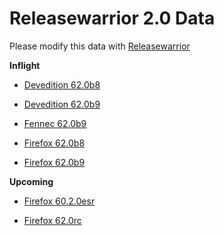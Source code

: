 

Releasewarrior 2.0 Data
=======================

Please modify this data with [Releasewarrior](https://github.com/mozilla-releng/releasewarrior-2.0)

**Inflight**

* [Devedition 62.0b8](/inflight/devedition/devedition-devedition-62.0b8.md)

* [Devedition 62.0b9](/inflight/devedition/devedition-devedition-62.0b9.md)

* [Fennec 62.0b9](/inflight/fennec/fennec-beta-62.0b9.md)

* [Firefox 62.0b8](/inflight/firefox/firefox-beta-62.0b8.md)

* [Firefox 62.0b9](/inflight/firefox/firefox-beta-62.0b9.md)

**Upcoming**

* [Firefox 60.2.0esr](/upcoming/firefox/firefox-esr60-60.2.0esr.md)

* [Firefox 62.0rc](/upcoming/firefox/firefox-release-rc-62.0rc.md)

